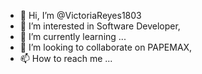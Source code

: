 - 👋 Hi, I’m @VictoriaReyes1803
- 👀 I’m interested in Software Developer,
- 🌱 I’m currently learning ...
- 💞️ I’m looking to collaborate on PAPEMAX,
- 📫 How to reach me ...

<!---
VictoriaReyes1803/VictoriaReyes1803 is a ✨ special ✨ repository because its `README.md` (this file) appears on your GitHub profile.
You can click the Preview link to take a look at your changes.
--->
